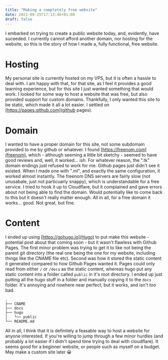```yaml
---
title: "Making a completely free website"
date: 2021-09-25T17:13:46+01:00
draft: false
---
```


I embarked on trying to create a public website today, and, evidently, have suceeded. I currently cannot afford another domain, nor hosting for the website, so this is the story of how I made a, fully functional, free website.

# Hosting
My personal site is currently hosted on my VPS, but it is often a hassle to deal with. I am happy with that, for that site, as I feel it provides a good learning experience, but for this site I just wanted something that would work.
I looked for some way to host a website that was free, but also provided support for custom domains. Thankfully, I only wanted this site to be static, which made it all a lot easier. I settled on [https://pages.github.com](github pages).

# Domain
I wanted to have a proper domain for this site, not some subdomain provided to me by github or whatever. I found [https://freenom.com](freenom), which - although seeming a little bit sketchy - seemed to have good reviews and, well, it worked... ish.
For whatever reason, the ".tk" domain endings just refused to work for me. Github pages just didn't see it existed. When I made one with ".ml", and exactly the same configuration, it worked almost instantly.
The freenom DNS servers are fairly slow (not unusabale, just not particuarly snappy), which is understandable for a free service. I tried to hook it up to Cloudflare, but it complained and gave errors about not being able to find the domain. Would potentially like to come back to this but it doesn't really matter enough.
All in all, for a free domain it works... good. Not great, but fine.

# Content
I ended up using [https://gohugo.io](Hugo) to put make this website - potential post about that coming soon - but it wasn't flawless with Github Pages. The first minor problem was trying to get it to like not being the parent git directory (the real one being the one for my website, including things like the CNAME file etc). Second was how it stored the static content it generated compared to how Github Pages wanted it. Pages could only read from either `/` or `/docs` as the static content, whereas hugo put any static content into a folder called `public` in it's root directory. I ended up just putting all the hugo stuff in a folder and manually copying it to the `docs` folder. It's annoying and nowhere near perfect, but it works, and isn't _too_ bad.
```
.
├── CNAME
├── docs
├── hugo
│   └── public
└── README.md
```

All in all, I think that it is definitely a feasable way to host a website for anyone interested. If you're willing to jump through a few minor hurdles (and probably a lot easier if I didn't spend time trying to deal with cloudflare). It seems good for a beginner website, or people such as myself on a budget.
May make a custom site later 😀
